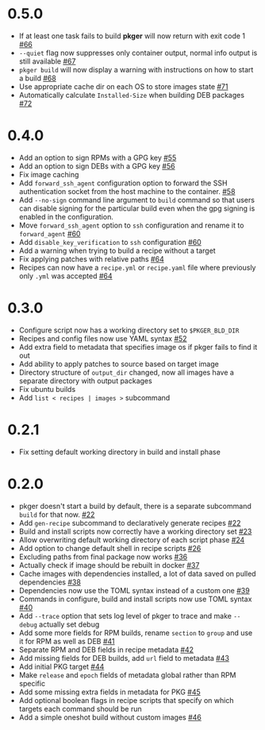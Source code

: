 # 0.5.0
- If at least one task fails to build **pkger** will now return with exit code 1 [#66](https://github.com/wojciechkepka/pkger/pull/66)
- `--quiet` flag now suppresses only container output, normal info output is still available [#67](https://github.com/wojciechkepka/pkger/pull/67)
- `pkger build` will now display a warning with instructions on how to start a build [#68](https://github.com/wojciechkepka/pkger/pull/68)
- Use appropriate cache dir on each OS to store images state [#71](https://github.com/wojciechkepka/pkger/pull/71)
- Automatically calculate `Installed-Size` when building DEB packages [#72](https://github.com/wojciechkepka/pkger/pull/72)

# 0.4.0
- Add an option to sign RPMs with a GPG key [#55](https://github.com/wojciechkepka/pkger/pull/55)
- Add an option to sign DEBs with a GPG key [#56](https://github.com/wojciechkepka/pkger/pull/56)
- Fix image caching
- Add `forward_ssh_agent` configuration option to forward the SSH authentication socket from the host machine to 
  the container. [#58](https://github.com/wojciechkepka/pkger/pull/58)
- Add `--no-sign` command line argument to `build` command so that users can disable signing for the particular build
  even when the gpg signing is enabled in the configuration.
- Move `forward_ssh_agent` option to `ssh` configuration and rename it to `forward_agent` [#60](https://github.com/wojciechkepka/pkger/pull/60)
- Add `disable_key_verification` to `ssh` configuration [#60](https://github.com/wojciechkepka/pkger/pull/60)
- Add a warning when trying to build a recipe without a target
- Fix applying patches with relative paths [#64](https://github.com/wojciechkepka/pkger/pull/64)
- Recipes can now have a `recipe.yml` or `recipe.yaml` file where previously only `.yml` was accepted
  [#64](https://github.com/wojciechkepka/pkger/pull/64)

# 0.3.0
- Configure script now has a working directory set to `$PKGER_BLD_DIR`
- Recipes and config files now use YAML syntax [#52](https://github.com/wojciechkepka/pkger/pull/52)
- Add extra field to metadata that specifies image os if pkger fails to find it out
- Add ability to apply patches to source based on target image
- Directory structure of `output_dir` changed, now all images have a separate directory with output packages
- Fix ubuntu builds
- Add `list < recipes | images >` subcommand

# 0.2.1
- Fix setting default working directory in build and install phase

# 0.2.0

- pkger doesn't start a build by default, there is a separate subcommand `build` for that now. [#22](https://github.com/wojciechkepka/pkger/pull/22)
- Add `gen-recipe` subcommand to declaratively generate recipes [#22](https://github.com/wojciechkepka/pkger/pull/22)
- Build and install scripts now correctly have a working directory set [#23](https://github.com/wojciechkepka/pkger/pull/23)
- Allow overwriting default working directory of each script phase [#24](https://github.com/wojciechkepka/pkger/pull/24)
- Add option to change default shell in recipe scripts [#26](https://github.com/wojciechkepka/pkger/pull/26)
- Excluding paths from final package now works [#36](https://github.com/wojciechkepka/pkger/pull/36)
- Actually check if image should be rebuilt in docker [#37](https://github.com/wojciechkepka/pkger/pull/37)
- Cache images with dependencies installed, a lot of data saved on pulled dependencies [#38](https://github.com/wojciechkepka/pkger/pull/38)
- Dependencies now use the TOML syntax instead of a custom one [#39](https://github.com/wojciechkepka/pkger/pull/39)
- Commands in configure, build and install scripts now use TOML syntax [#40](https://github.com/wojciechkepka/pkger/pull/40)
- Add `--trace` option that sets log level of pkger to trace and make `--debug` actually set debug
- Add some more fields for RPM builds, rename `section` to `group` and use it for RPM as well as DEB [#41](https://github.com/wojciechkepka/pkger/pull/41)
- Separate RPM and DEB fields in recipe metadata [#42](https://github.com/wojciechkepka/pkger/pull/42)
- Add missing fields for DEB builds, add `url` field to metadata [#43](https://github.com/wojciechkepka/pkger/pull/43)
- Add initial PKG target [#44](https://github.com/wojciechkepka/pkger/pull/44)
- Make `release` and `epoch` fields of metadata global rather than RPM specific
- Add some missing extra fields in metadata for PKG [#45](https://github.com/wojciechkepka/pkger/pull/45)
- Add optional boolean flags in recipe scripts that specify on which targets each command should be run
- Add a simple oneshot build without custom images [#46](https://github.com/wojciechkepka/pkger/pull/46)
